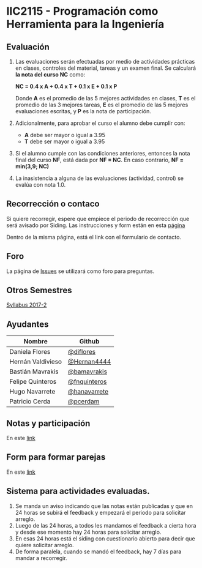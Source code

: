 ﻿
# IIC2115 - Programación como Herramienta para la Ingeniería


## Evaluación

1. Las evaluaciones serán efectuadas por medio de actividades prácticas en clases, 
controles del material, tareas y un examen final. Se calculará **la nota del curso NC** como:

    **NC = 0.4 x A + 0.4 x T + 0.1 x E + 0.1 x P**

    Donde **A** es el promedio de las 5 mejores actividades en clases, **T** es el promedio de las 3 mejores tareas, **E** es el promedio de las 5 mejores evaluaciones escritas, y **P** es la nota de participación.

1.  Adicionalmente, para aprobar el curso el alumno debe cumplir con:
    - **A** debe ser mayor o igual a 3.95
    - **T** debe ser mayor o igual a 3.95
1. Si el alumno cumple con las condiciones anteriores, entonces la nota final del curso **NF**, está dada por **NF = NC**. En caso contrario, **NF = min(3,9; NC)**
1. La inasistencia a alguna de las evaluaciones (actividad, control) se evalúa con nota 1.0.

## Recorrección o contaco

Si quiere recorregir, espere que empiece el periodo de recorrección que será avisado por Siding. Las instrucciones y form están en esta [página](https://github.com/IIC2115/Syllabus/issues/83)

Dentro de la misma página, está el link con el formulario de contacto.

## Foro

La página de [Issues](../../issues) se utilizará como foro para preguntas.

## Otros Semestres

[Syllabus 2017-2](https://github.com/IIC2115/Syllabus-2017-2)

## Ayudantes

| Nombre | Github |
| ------ | ------ |
| Daniela Flores| [@diflores](https://github.com/diflores) |
| Hernán Valdivieso| [@Hernan4444](https://github.com/Hernan4444) |
| Bastián Mavrakis| [@bamavrakis](https://github.com/bamavrakis) |
| Felipe Quinteros| [@fnquinteros](https://github.com/fnquinteros) |
| Hugo Navarrete | [@hanavarrete](https://github.com/hanavarrete) |
| Patricio Cerda | [@pcerdam](https://github.com/pcerdam) |


## Notas y participación
 
En este [link](https://docs.google.com/spreadsheets/d/1Z1EQCQGqZrWuLlf0n7_WO9amlnxRwg3VsBpsjELwlCc/edit?usp=sharing)
<!---
## Comentario de evaluaciones.

En este [link](https://goo.gl/forms/SovGD3zC8uoanxqz1)
--->

## Form para formar parejas

En este [link](https://goo.gl/forms/15sUBoDroNIr9mfl1)

## Sistema para actividades evaluadas.
1) Se manda un aviso indicando que las notas están publicadas y que en 24 horas se subirá el feedback y empezará el periodo para solicitar arreglo.
2) Luego de las 24 horas, a todos les mandamos el feedback a cierta hora y desde ese momento hay 24 horas para solicitar arreglo.
3) En esas 24 horas está el siding con cuestionario abierto para decir que quiere solicitar arreglo.
4) De forma paralela, cuando se mandó el feedback, hay 7 días para mandar a recorregir.

